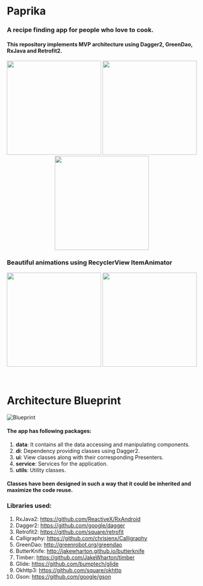 # Paprika

<!-- ![alt text](https://github.com/vicky7230/Paprika/blob/master/app/src/main/res/mipmap-xhdpi/ic_launcher.png "Logo")
<br>
 -->
### A recipe finding app for people who love to cook.

#### This repository implements MVP architecture using Dagger2, GreenDao, RxJava and Retrofit2. 

<p align="center">
  <img src="https://github.com/vicky7230/Paprika/blob/master/graphics/1.png" width="250">
  <img src="https://github.com/vicky7230/Paprika/blob/master/graphics/2.png" width="250">
  <img src="https://github.com/vicky7230/Paprika/blob/master/graphics/3.png" width="250">
</p>

### Beautiful animations using RecyclerView ItemAnimator

<p align="center">
  <img src="https://github.com/vicky7230/Paprika/blob/master/graphics/4.gif" width="250">
  <img src="https://github.com/vicky7230/Paprika/blob/master/graphics/5.gif" width="250">
</p>
<br>

# Architecture Blueprint
![Blueprint](https://janishar.github.io/images/mvp-app-pics/mvp-arch.png)
<br>

#### The app has following packages:
1. **data**: It contains all the data accessing and manipulating components.
2. **di**: Dependency providing classes using Dagger2.
3. **ui**: View classes along with their corresponding Presenters.
4. **service**: Services for the application.
5. **utils**: Utility classes.

#### Classes have been designed in such a way that it could be inherited and maximize the code reuse.

### Libraries used:
1. RxJava2: https://github.com/ReactiveX/RxAndroid
2. Dagger2: https://github.com/google/dagger
3. Retrofit2: https://github.com/square/retrofit
4. Calligraphy: https://github.com/chrisjenx/Calligraphy
5. GreenDao: http://greenrobot.org/greendao
6. ButterKnife: http://jakewharton.github.io/butterknife
7. Timber: https://github.com/JakeWharton/timber
8. Glide: https://github.com/bumptech/glide
9. Okhttp3: https://github.com/square/okhttp
10. Gson: https://github.com/google/gson
